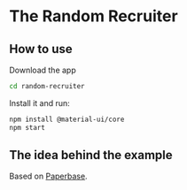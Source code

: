 # The Random Recruiter

## How to use

Download the app

```sh
cd random-recruiter
```

Install it and run:

```sh
npm install @material-ui/core
npm start
```

## The idea behind the example

Based on [Paperbase](https://material-ui.com/store/items/paperbase/).